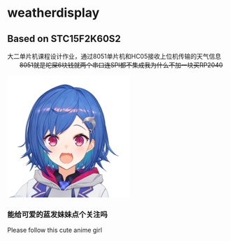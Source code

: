 # weatherdisplay
## Based on STC15F2K60S2
大二单片机课程设计作业，通过8051单片机和HC05接收上位机传输的天气信息
　　~~8051就是坨屎6块钱就两个串口连SPI都不集成我为什么不加一块买RP2040~~

![小栗帽](/chigusa.png)
### 能给可爱的蓝发妹妹点个关注吗
Please follow this cute anime girl
